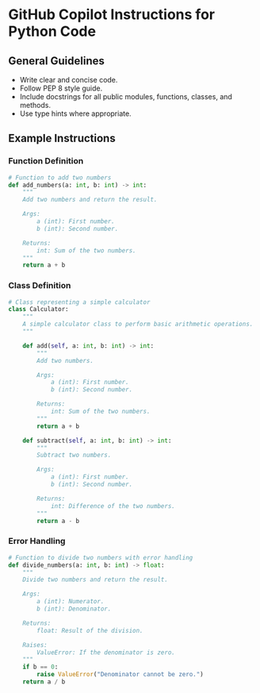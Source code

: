 # GitHub Copilot Instructions for Python Code

## General Guidelines
- Write clear and concise code.
- Follow PEP 8 style guide.
- Include docstrings for all public modules, functions, classes, and methods.
- Use type hints where appropriate.

## Example Instructions

### Function Definition
```python
# Function to add two numbers
def add_numbers(a: int, b: int) -> int:
    """
    Add two numbers and return the result.

    Args:
        a (int): First number.
        b (int): Second number.

    Returns:
        int: Sum of the two numbers.
    """
    return a + b
```

### Class Definition
```python
# Class representing a simple calculator
class Calculator:
    """
    A simple calculator class to perform basic arithmetic operations.
    """

    def add(self, a: int, b: int) -> int:
        """
        Add two numbers.

        Args:
            a (int): First number.
            b (int): Second number.

        Returns:
            int: Sum of the two numbers.
        """
        return a + b

    def subtract(self, a: int, b: int) -> int:
        """
        Subtract two numbers.

        Args:
            a (int): First number.
            b (int): Second number.

        Returns:
            int: Difference of the two numbers.
        """
        return a - b
```

### Error Handling
```python
# Function to divide two numbers with error handling
def divide_numbers(a: int, b: int) -> float:
    """
    Divide two numbers and return the result.

    Args:
        a (int): Numerator.
        b (int): Denominator.

    Returns:
        float: Result of the division.

    Raises:
        ValueError: If the denominator is zero.
    """
    if b == 0:
        raise ValueError("Denominator cannot be zero.")
    return a / b
```